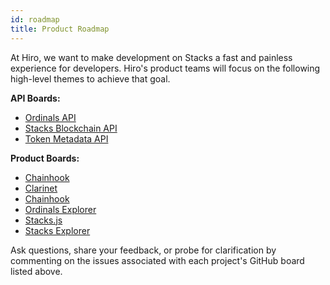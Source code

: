 ```yaml
---
id: roadmap
title: Product Roadmap
---
```


At Hiro, we want to make development on Stacks a fast and painless experience for developers. Hiro's product teams will focus on the following high-level themes to achieve that goal.

**API Boards:**
- [Ordinals API](https://github.com/orgs/hirosystems/projects/28/views/1?filterQuery=-status%3A%22%E2%9C%85+Done%22+-label%3Aicebox+repo%3A%22hirosystems%2Fordinals-api%22)
- [Stacks Blockchain API](https://github.com/orgs/hirosystems/projects/11/views/4?filterQuery=-label%3Aicebox+-status%3A%22%E2%9C%85+Done%22+repo%3A%22hirosystems%2Fstacks-blockchain-api%22)
- [Token Metadata API](https://github.com/orgs/hirosystems/projects/11/views/4?filterQuery=-label%3Aicebox+-status%3A%22%E2%9C%85+Done%22+repo%3A%22hirosystems%2Ftoken-metadata-api%22)

**Product Boards:**
- [Chainhook](https://github.com/orgs/hirosystems/projects/15/views/13?filterQuery=-status%3A%22%E2%9C%85+Done%22+-label%3Aicebox+repo%3A%22hirosystems%2Fchainhook%22)
- [Clarinet](https://github.com/orgs/hirosystems/projects/15/views/13?filterQuery=-status%3A%22%E2%9C%85+Done%22+-label%3Aicebox+repo%3A%22hirosystems%2Fclarinet%22)
- [Chainhook](https://github.com/orgs/hirosystems/projects/15/views/13?filterQuery=-status%3A%22%E2%9C%85+Done%22+-label%3Aicebox+repo%3A%22hirosystems%2Fchainhook%22)
- [Ordinals Explorer](https://github.com/orgs/hirosystems/projects/28/views/1?filterQuery=-status%3A%22%E2%9C%85+Done%22+-label%3Aicebox+repo%3A%22hirosystems%2Fordinals-explorer%22)
- [Stacks.js](https://github.com/orgs/hirosystems/projects/15/views/13?filterQuery=-status%3A%22%E2%9C%85+Done%22+-label%3Aicebox+repo%3A%22hirosystems%2Fstacks.js%22)
- [Stacks Explorer](https://github.com/orgs/hirosystems/projects/29)

Ask questions, share your feedback, or probe for clarification by commenting on the issues associated with each project's GitHub board listed above.
